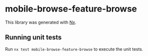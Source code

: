 # mobile-browse-feature-browse

This library was generated with [Nx](https://nx.dev).

## Running unit tests

Run `nx test mobile-browse-feature-browse` to execute the unit tests.
